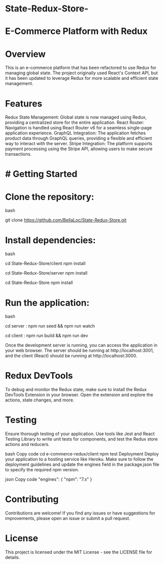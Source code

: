 # State-Redux-Store-
# E-Commerce Platform with Redux

# Overview
This is an e-commerce platform that has been refactored to use Redux for managing global state. The project originally used React's Context API, but it has been updated to leverage Redux for more scalable and efficient state management.

# Features
Redux State Management: Global state is now managed using Redux, providing a centralized store for the entire application.
React Router: Navigation is handled using React Router v6 for a seamless single-page application experience.
GraphQL Integration: The application fetches product data through GraphQL queries, providing a flexible and efficient way to interact with the server.
Stripe Integration: The platform supports payment processing using the Stripe API, allowing users to make secure transactions.

# # Getting Started

# Clone the repository:

bash

git clone https://github.com/BellaLoc/State-Redux-Store.git

# Install dependencies:

bash

cd State-Redux-Store/client
npm install

cd State-Redux-Store/server
npm install

cd State-Redux-Store
npm install

# Run the application:

bash

cd server : npm run seed
&& npm run watch 

cd client : npm run build
&& npm run dev

Once the development server is running, you can access the application in your web browser. The server should be running at http://localhost:3001, and the client (React) should be running at http://localhost:3000.


# Redux DevTools
To debug and monitor the Redux state, make sure to install the Redux DevTools Extension in your browser. Open the extension and explore the actions, state changes, and more.

# Testing
Ensure thorough testing of your application. Use tools like Jest and React Testing Library to write unit tests for components, and test the Redux store actions and reducers.

bash
Copy code
cd e-commerce-redux/client
npm test
Deployment
Deploy your application to a hosting service like Heroku. Make sure to follow the deployment guidelines and update the engines field in the package.json file to specify the required npm version.

json
Copy code
"engines": {
  "npm": "7.x"
}
# Contributing
Contributions are welcome! If you find any issues or have suggestions for improvements, please open an issue or submit a pull request.

# License
This project is licensed under the MIT License - see the LICENSE file for details.

